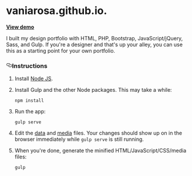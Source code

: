 # vaniarosa.github.io.
<article class="markdown-body entry-content" itemprop="text"><p><strong><a href="https://vaniarosa.github.io/portfolio/">View demo</a></strong></p>

<p>I built my design portfolio with HTML, PHP, Bootstrap, JavaScript/jQuery, Sass, and Gulp. If you're a designer
and that's up your alley, you can use this as a starting point for your own portfolio.</p>

<h3><a id="user-content-instructions" class="anchor" href="#instructions" aria-hidden="true"><svg aria-hidden="true" class="octicon octicon-link" height="16" version="1.1" viewBox="0 0 16 16" width="16"><path d="M4 9h1v1H4c-1.5 0-3-1.69-3-3.5S2.55 3 4 3h4c1.45 0 3 1.69 3 3.5 0 1.41-.91 2.72-2 3.25V8.59c.58-.45 1-1.27 1-2.09C10 5.22 8.98 4 8 4H4c-.98 0-2 1.22-2 2.5S3 9 4 9zm9-3h-1v1h1c1 0 2 1.22 2 2.5S13.98 12 13 12H9c-.98 0-2-1.22-2-2.5 0-.83.42-1.64 1-2.09V6.25c-1.09.53-2 1.84-2 3.25C6 11.31 7.55 13 9 13h4c1.45 0 3-1.69 3-3.5S14.5 6 13 6z"></path></svg></a>Instructions</h3>

<ol>
<li><p>Install <a href="https://nodejs.org/">Node JS</a>.</p></li>
<li><p>Install Gulp and the other Node packages. This may take a while:</p>

<pre><code>npm install
</code></pre></li>
<li><p>Run the app:</p>

<pre><code>gulp serve
</code></pre></li>
<li><p>Edit the <a href="https://github.com/romannurik/portfolio/tree/master/app/data">data</a> and
<a href="https://github.com/romannurik/portfolio/tree/master/app/media">media</a> files. Your
changes should show up on in the browser immediately while <code>gulp serve</code> is still
running.</p></li>
<li><p>When you're done, generate the minified HTML/JavaScript/CSS/media files:</p>

<pre><code>gulp
</code></pre></li>
</ol>
</article>
